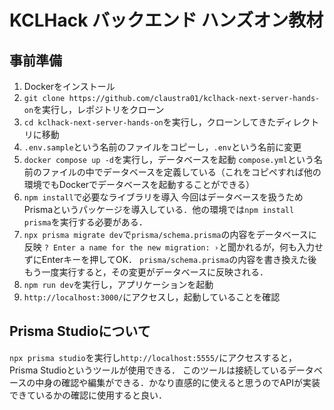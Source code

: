 # KCLHack バックエンド ハンズオン教材
## 事前準備
1. Dockerをインストール
2. `git clone https://github.com/claustra01/kclhack-next-server-hands-on`を実行し，レポジトリをクローン
3. `cd kclhack-next-server-hands-on`を実行し，クローンしてきたディレクトリに移動
4. `.env.sample`という名前のファイルをコピーし，`.env`という名前に変更
5. `docker compose up -d`を実行し，データベースを起動
`compose.yml`という名前のファイルの中でデータベースを定義している（これをコピペすれば他の環境でもDockerでデータベースを起動することができる）
6. `npm install`で必要なライブラリを導入
今回はデータベースを扱うためPrismaというパッケージを導入している．他の環境では`npm install prisma`を実行する必要がある．
7. `npx prisma migrate dev`で`prisma/schema.prisma`の内容をデータベースに反映
`? Enter a name for the new migration: ›`と聞かれるが，何も入力せずにEnterキーを押してOK．
`prisma/schema.prisma`の内容を書き換えた後もう一度実行すると，その変更がデータベースに反映される．
8. `npm run dev`を実行し，アプリケーションを起動
9. `http://localhost:3000/`にアクセスし，起動していることを確認

## Prisma Studioについて
`npx prisma studio`を実行し`http://localhost:5555/`にアクセスすると，Prisma Studioというツールが使用できる．
このツールは接続しているデータベースの中身の確認や編集ができる．かなり直感的に使えると思うのでAPIが実装できているかの確認に使用すると良い．
